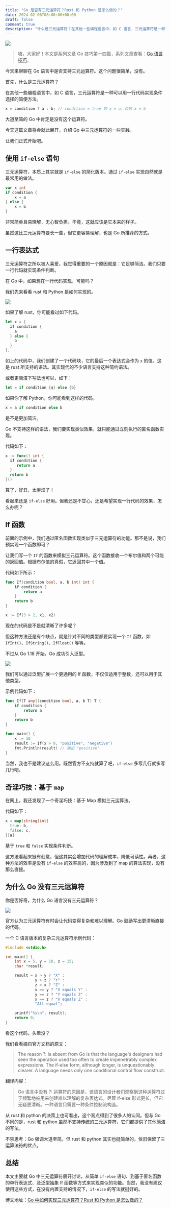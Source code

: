 ```yaml
---
title: "Go 是否有三元运算符？Rust 和 Python 是怎么做的？"
date: 2024-02-06T08:00:00+08:00
draft: false
comment: true
description: "什么是三元运算符？在其他一些编程语言中，如 C 语言，三元运算符是一种可以用一行代码实现条件选择的简便方法。"
---
```


![](https://cdn.jsdelivr.net/gh/poloxue/images@2024-02/2024-02-06-ternary-operator-in-golang-01.png)

> 嗨，大家好！本文是系列文章 Go 技巧第十四篇，系列文章查看：[Go 语言技巧](https://mp.weixin.qq.com/mp/appmsgalbum?action=getalbum&album_id=3291066778475053060)。

今天来聊聊在 Go 语言中是否支持三元运算符。这个问题很简单，没有。

首先，什么是三元运算符？

在其他一些编程语言中，如 C 语言，三元运算符是一种可以用一行代码实现条件选择的简便方法。

```c
x = condition ? a : b; // condition = true 则 x = a，否则 x = b
```

大道至简的 Go 中肯定是没有这个运算符。

今天这篇文章将会就此展开，介绍 Go 中三元运算符的一些实践。

让我们正式开始吧。

## 使用 `if-else` 语句

三元运算符，本质上其实就是 `if-else` 的简化版本。通过 `if-else` 实现自然就是最常用的做法。

```go
var x int
if condition {
    x = a
} else {
    x = b
}
```

非常简单且易理解，无心智负担。毕竟，这就应该是它本来的样子。

虽然这比三元运算符要长一些，但它更容易理解，也是 Go 所推荐的方式。

## 一行表达式

三元运算符之所以被人喜爱，我觉得重要的一个原因就是：它足够简洁。我们只要一行代码就实现条件判断。

在 Go 中，如果想在一行代码实现，可能吗？

我们先来看看 rust 和 Python 是如何实现的。

![](https://cdn.jsdelivr.net/gh/poloxue/images@2024-02/2024-02-06-ternary-operator-in-golang-02.png)

如果了解 rust，你可能看过如下代码。

```rust
let x = {
  if condition {
    a
  } else {
    b
  }
};
```


如上的代码中，我们创建了一个代码块，它的最后一个表达式会作为 `x` 的值。这是 rust 所支持的语法。其实现代的不少语言支持这种简约语法。

或者更简洁下写法也可以，如下：

```rust
let = if condition {a} else {b}
```

如果你了解 Python，你可能看到这样的代码。

```python
x = a if condition else b
```

是不是更加简洁。

Go 不支持这样的语法，我们要实现类似效果，就只能通过立刻执行的匿名函数实现。

代码如下：

```go
x := func() int {
  if condition {
     return a
  }
  return b
}()
```

算了，好丑，太麻烦了！

看起来还是 `if-else` 好用。但我还是不甘心，还是希望实现一行代码的效果，怎么办呢？

## If 函数

前面的示例中，我们通过匿名函数实现类似于三元运算符的功能。那不是说，我们预实现一个函数即可？

让我们写一个 `If` 的函数来模拟三元运算符。这个函数接收一个布尔值和两个可能的返回值。根据布尔值的真假，它返回其中一个值。

代码如下所示：

```go
func If(condition bool, a, b int) int {
    if condition {
        return a
    }
    return b
}

x := If(3 > 2, x1, x2)
```

现在的代码是不是就清晰了许多呢？

但这种方法还是有个缺点，就是针对不同的类型都要实现一个 `If` 函数，如 `IfInt()`、`IfString()`、`IfFloat()` 等等。

不过从 Go 1.18 开始，Go 成功引入泛型。

![](https://cdn.jsdelivr.net/gh/poloxue/images@2024-02/2024-02-06-ternary-operator-in-golang-03.png)

我们可以通过泛型扩展一个更通用的 If 函数，不仅仅适用于整数，还可以用于其他类型。

示例代码如下：

```go
func If[T any](condition bool, a, b T) T {
    if condition {
        return a
    }
    return b
}

func main() {
    x := 10
    result := If(x > 0, "positive", "negative")
    fmt.Println(result) // 输出 "positive"
}
```

当然，我也不是建议这么用。既然官方不支持就算了吧，`if-else` 多写几行就多写几行吧。

## 奇淫巧技：基于 `map` 

在网上，我还发现了一个奇淫巧技：基于 Map 模拟三元运算法。

代码如下：

```go
x = map[string]int{
  true: b,
  false: c,
}[a]
```

基于 `true` 和 `false` 实现条件判断。

这方法看起来挺有创意，但这其实会增加代码的理解成本，降低可读性。再者，这种方法的效率是没有 `if-else` 的效率高的，因为涉及到了 map 的算法实现，没有那么直接。

## 为什么 Go 没有三元运算符

你是否好奇，为什么 Go 语言没有三元运算符？

![](https://cdn.jsdelivr.net/gh/poloxue/images@2024-02/2024-02-06-ternary-operator-in-golang-04.png)

官方认为三元运算符有时会让代码变得复杂和难以理解。Go 鼓励写出更清晰直接的代码。

一个 C 语言版本的复杂三元运算符示例代码：

```c
#include <stdio.h>

int main() {
    int x = 5, y = 10, z = 15;
    char *result;

    result = x > y ? "X" : 
             y > z ? "Y" : 
             z > x ? "Z" : 
             x == y ? "X equals Y" : 
             y == z ? "Y equals Z" : 
             x == z ? "X equals Z" : 
             "All equal";

    printf("%s\n", result);
    return 0;
}
```

看这个代码，头晕没？

我们看看摘自官方文档的原文：

> The reason ?: is absent from Go is that the language's designers had seen the operation used too often to create impenetrably complex expressions. The if-else form, although longer, is unquestionably clearer. A language needs only one conditional control flow construct.

翻译内容：

> Go 语言中没有 ?: 运算符的原因是，该语言的设计者们观察到这种运算符过于频繁地被用来创建难以理解的复杂表达式。尽管 if-else 形式更长，但它无疑更清晰。一种语言只需要一种条件控制流构造。

从 rust 和 python 的决策上也可看出，这个观点得到了很多人的认同。但与 Go 不同的是，rust 和 python 虽然不支持传统的三元运算符，它们都提供了其他简洁的写法。

不禁思考：Go 强调大道至简。但 rust 和 python 其实也挺简单的，依旧保留了三运算法符的优点。

## 总结

本文主要就 Go 中三元运算符展开讨论，从简单 `if-else` 语句、到基于匿名函数的单行表达式、及泛型抽象 If 函数等方式来实现类似的功能。当然，我没有建议使用这些方式，在没有内置支持的情况下，`if-else` 的写法就挺好的。

博文地址：[Go 中如何实现三元运算符？Rust 和 Python 是怎么做的？](https://www.poloxue.com/posts/2024-02-06-ternary-operator-in-golan/)
